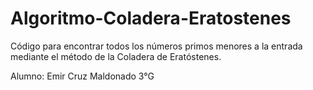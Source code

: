 # Algoritmo-Coladera-Eratostenes
Código para encontrar todos los números primos menores a la entrada mediante el método de la Coladera de Eratóstenes.

Alumno: Emir Cruz Maldonado 3°G
